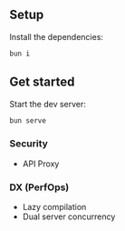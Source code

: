 ## Setup

Install the dependencies:

```bash
bun i
```

## Get started

Start the dev server:

```bash
bun serve
```

### Security

- API Proxy

### DX (PerfOps)

- Lazy compilation
- Dual server concurrency
